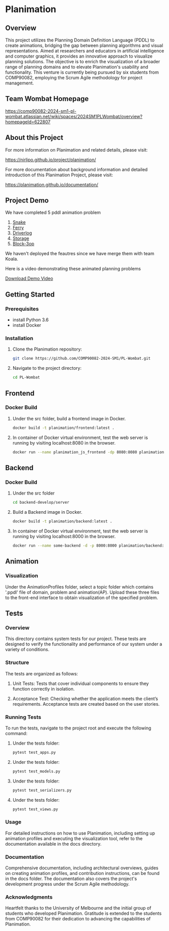# Planimation

## Overview

This project utilizes the Planning Domain Definition Language (PDDL) to create animations, bridging the gap between planning algorithms and visual representations. Aimed at researchers and educators in artificial intelligence and computer graphics, it provides an innovative approach to visualize planning solutions. The objective is to enrich the visualization of a broader range of planning domains and to elevate Planimation's usability and functionality. This venture is currently being pursued by six students from COMP90082, employing the Scrum Agile methodology for project management.

## Team Wombat Homepage

https://comp90082-2024-sm1-pl-wombat.atlassian.net/wiki/spaces/2024SM1PLWombat/overview?homepageId=622807

## About this Project

For more information on Planimation and related details, please visit: 

https://nirlipo.github.io/project/planimation/

For more documentation about background information and detailed introduction of this Planimation Project, please visit: 

https://planimation.github.io/documentation/

## Project Demo
We have completed 5 pddl animation problem
1. [Snake](https://editor.planning.domains/#edit_session=KjNbPgVDSJg56Ud)
2. [Ferry](https://editor.planning.domains/#edit_session=nrPNmBSHW7rC2r7)
3. [Driverlog](https://editor.planning.domains/#edit_session=0aq4elpAJjLSwfQ)
4. [Storage](https://editor.planning.domains/#edit_session=5wkcK2cyJtVt23n)
5. [Block-3op](https://editor.planning.domains/#edit_session=EKReIcwS04C5vtE)

We haven't deployed the feautres since we have merge them with team Koala.

Here is a video demonstrating these animated planning problems

[Download Demo Video](https://github.com/COMP90082-2024-SM1/PL-Wombat/assets/110153064/4c1571da-a562-4ee4-a568-70d9956e3bdc)

## Getting Started

### Prerequisites

- install Python 3.6
- install Docker

### Installation

1. Clone the Planimation repository:
   ```bash
   git clone https://github.com/COMP90082-2024-SM1/PL-Wombat.git

2. Navigate to the project directory:
   ```bash
   cd PL-Wombat

## Frontend

### Docker Build
1. Under the src folder, build a frontend image in Docker.
   ```bash
   docker build -t planimation/frontend:latest .
2. In container of Docker virtual environment, test the web server is running by visiting localhost:8080 in the browser.
   ```bash
   docker run --name planimation_js_frontend -dp 8080:8080 planimation/frontend:latest

## Backend

### Docker Build
1. Under the src folder
   ```bash
   cd backend-develop/server
2. Build a Backend image in Docker.
   ```bash
   docker build -t planimation/backend:latest .
3. In container of Docker virtual environment, test the web server is running by visiting localhost:8000 in the browser.
   ```bash
   docker run --name some-backend -d -p 8000:8000 planimation/backend:latest

## Animation

### Visualization

Under the AnimationProfiles folder, select a topic folder which contains '.ppdl' file of domain, problem and animation(AP).
Upload these three files to the front-end interface to obtain visualization of the specified problem.

## Tests

### Overview
This directory contains system tests for our project. These tests are designed to verify the functionality and performance of our system under a variety of conditions.

### Structure
The tests are organized as follows:

1. Unit Tests: Tests that cover individual components to ensure they function correctly in isolation.

2. Acceptance Test: Checking whether the application meets the client’s requirements. Acceptance tests are created based on the user stories.

### Running Tests

To run the tests, navigate to the project root and execute the following command:

1. Under the tests folder:
   ```bash
   pytest test_apps.py
2. Under the tests folder:
   ```bash
   pytest test_models.py
3. Under the tests folder:
   ```bash
   pytest test_serializers.py
4. Under the tests folder:
   ```bash
   pytest test_views.py

### Usage
For detailed instructions on how to use Planimation, including setting up animation profiles and executing the visualization tool, refer to the documentation available in the docs directory.

### Documentation
Comprehensive documentation, including architectural overviews, guides on creating animation profiles, and contribution instructions, can be found in the docs folder. The documentation also covers the project's development progress under the Scrum Agile methodology.

### Acknowledgments
Heartfelt thanks to the University of Melbourne and the initial group of students who developed Planimation.
Gratitude is extended to the students from COMP90082 for their dedication to advancing the capabilities of Planimation.
